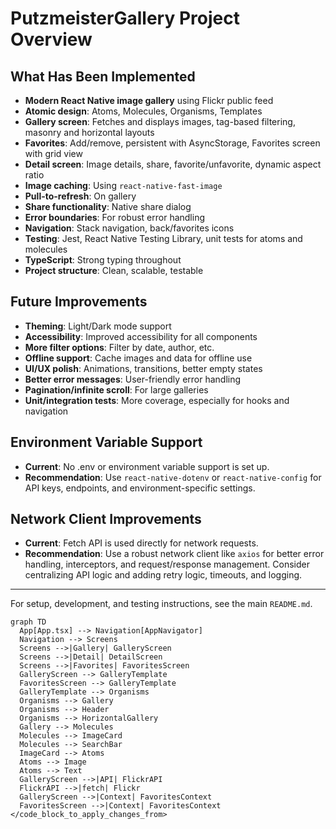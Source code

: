 # PutzmeisterGallery Project Overview

## What Has Been Implemented

- **Modern React Native image gallery** using Flickr public feed
- **Atomic design**: Atoms, Molecules, Organisms, Templates
- **Gallery screen**: Fetches and displays images, tag-based filtering, masonry and horizontal layouts
- **Favorites**: Add/remove, persistent with AsyncStorage, Favorites screen with grid view
- **Detail screen**: Image details, share, favorite/unfavorite, dynamic aspect ratio
- **Image caching**: Using `react-native-fast-image`
- **Pull-to-refresh**: On gallery
- **Share functionality**: Native share dialog
- **Error boundaries**: For robust error handling
- **Navigation**: Stack navigation, back/favorites icons
- **Testing**: Jest, React Native Testing Library, unit tests for atoms and molecules
- **TypeScript**: Strong typing throughout
- **Project structure**: Clean, scalable, testable

## Future Improvements

- **Theming**: Light/Dark mode support
- **Accessibility**: Improved accessibility for all components
- **More filter options**: Filter by date, author, etc.
- **Offline support**: Cache images and data for offline use
- **UI/UX polish**: Animations, transitions, better empty states
- **Better error messages**: User-friendly error handling
- **Pagination/infinite scroll**: For large galleries
- **Unit/integration tests**: More coverage, especially for hooks and navigation

## Environment Variable Support

- **Current**: No .env or environment variable support is set up.
- **Recommendation**: Use `react-native-dotenv` or `react-native-config` for API keys, endpoints, and environment-specific settings.

## Network Client Improvements

- **Current**: Fetch API is used directly for network requests.
- **Recommendation**: Use a robust network client like `axios` for better error handling, interceptors, and request/response management. Consider centralizing API logic and adding retry logic, timeouts, and logging.

---

For setup, development, and testing instructions, see the main `README.md`.

```mermaid
graph TD
  App[App.tsx] --> Navigation[AppNavigator]
  Navigation --> Screens
  Screens -->|Gallery| GalleryScreen
  Screens -->|Detail| DetailScreen
  Screens -->|Favorites| FavoritesScreen
  GalleryScreen --> GalleryTemplate
  FavoritesScreen --> GalleryTemplate
  GalleryTemplate --> Organisms
  Organisms --> Gallery
  Organisms --> Header
  Organisms --> HorizontalGallery
  Gallery --> Molecules
  Molecules --> ImageCard
  Molecules --> SearchBar
  ImageCard --> Atoms
  Atoms --> Image
  Atoms --> Text
  GalleryScreen -->|API| FlickrAPI
  FlickrAPI -->|fetch| Flickr
  GalleryScreen -->|Context| FavoritesContext
  FavoritesScreen -->|Context| FavoritesContext
</code_block_to_apply_changes_from> 
